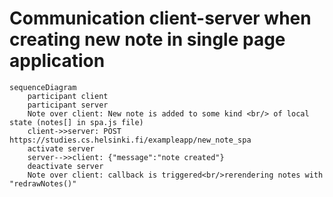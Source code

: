 # Communication client-server when creating new note in single page application

```mermaid
sequenceDiagram
    participant client
    participant server
    Note over client: New note is added to some kind <br/> of local state (notes[] in spa.js file)
    client->>server: POST https://studies.cs.helsinki.fi/exampleapp/new_note_spa
    activate server
    server-->>client: {"message":"note created"}
    deactivate server
    Note over client: callback is triggered<br/>rerendering notes with "redrawNotes()"   
```